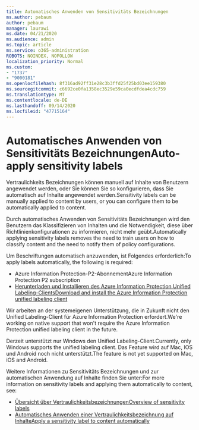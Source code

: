 ```yaml
---
title: Automatisches Anwenden von Sensitivitäts Bezeichnungen
ms.author: pebaum
author: pebaum
manager: laurawi
ms.date: 04/21/2020
ms.audience: admin
ms.topic: article
ms.service: o365-administration
ROBOTS: NOINDEX, NOFOLLOW
localization_priority: Normal
ms.custom:
- "1737"
- "9000181"
ms.openlocfilehash: 8f316ad92ff31e28c3b3ffd25f25bd03ee159380
ms.sourcegitcommit: c6692ce0fa1358ec3529e59ca0ecdfdea4cdc759
ms.translationtype: MT
ms.contentlocale: de-DE
ms.lasthandoff: 09/14/2020
ms.locfileid: "47715164"
---
```

# <a name="auto-apply-sensitivity-labels"></a><span data-ttu-id="5cf1f-102">Automatisches Anwenden von Sensitivitäts Bezeichnungen</span><span class="sxs-lookup"><span data-stu-id="5cf1f-102">Auto-apply sensitivity labels</span></span>

<span data-ttu-id="5cf1f-103">Vertraulichkeits Bezeichnungen können manuell auf Inhalte von Benutzern angewendet werden, oder Sie können Sie so konfigurieren, dass Sie automatisch auf Inhalte angewendet werden.</span><span class="sxs-lookup"><span data-stu-id="5cf1f-103">Sensitivity labels can be manually applied to content by users, or you can configure them to be automatically applied to content.</span></span>

<span data-ttu-id="5cf1f-104">Durch automatisches Anwenden von Sensitivitäts Bezeichnungen wird den Benutzern das Klassifizieren von Inhalten und die Notwendigkeit, diese über Richtlinienkonfigurationen zu informieren, nicht mehr geübt.</span><span class="sxs-lookup"><span data-stu-id="5cf1f-104">Automatically applying sensitivity labels removes the need to train users on how to classify content and the need to notify them of policy configurations.</span></span>

<span data-ttu-id="5cf1f-105">Um Beschriftungen automatisch anzuwenden, ist Folgendes erforderlich:</span><span class="sxs-lookup"><span data-stu-id="5cf1f-105">To apply labels automatically, the following is required:</span></span>

- <span data-ttu-id="5cf1f-106">Azure Information Protection-P2-Abonnement</span><span class="sxs-lookup"><span data-stu-id="5cf1f-106">Azure Information Protection P2 subscription</span></span>
- [<span data-ttu-id="5cf1f-107">Herunterladen und Installieren des Azure Information Protection Unified Labeling-Clients</span><span class="sxs-lookup"><span data-stu-id="5cf1f-107">Download and install the Azure Information Protection unified labeling client</span></span>](https://docs.microsoft.com/azure/information-protection/rms-client/install-unifiedlabelingclient-app)

<span data-ttu-id="5cf1f-108">Wir arbeiten an der systemeigenen Unterstützung, die in Zukunft nicht den Unified Labeling-Client für Azure Information Protection erfordert.</span><span class="sxs-lookup"><span data-stu-id="5cf1f-108">We're working on native support that won't require the Azure Information Protection unified labeling client in the future.</span></span>

<span data-ttu-id="5cf1f-109">Derzeit unterstützt nur Windows den Unified Labeling-Client.</span><span class="sxs-lookup"><span data-stu-id="5cf1f-109">Currently, only Windows supports the unified labeling client.</span></span>  <span data-ttu-id="5cf1f-110">Das Feature wird auf Mac, IOS und Android noch nicht unterstützt.</span><span class="sxs-lookup"><span data-stu-id="5cf1f-110">The feature is not yet supported on Mac, iOS and Android.</span></span>

<span data-ttu-id="5cf1f-111">Weitere Informationen zu Sensitivitäts Bezeichnungen und zur automatischen Anwendung auf Inhalte finden Sie unter:</span><span class="sxs-lookup"><span data-stu-id="5cf1f-111">For more information on sensitivity labels and applying them automatically to content,  see:</span></span>

- [<span data-ttu-id="5cf1f-112">Übersicht über Vertraulichkeitsbezeichnungen</span><span class="sxs-lookup"><span data-stu-id="5cf1f-112">Overview of sensitivity labels</span></span>](https://docs.microsoft.com/microsoft-365/compliance/sensitivity-labels)
- [<span data-ttu-id="5cf1f-113">Automatisches Anwenden einer Vertraulichkeitsbezeichnung auf Inhalte</span><span class="sxs-lookup"><span data-stu-id="5cf1f-113">Apply a sensitivity label to content automatically</span></span>](https://docs.microsoft.com/office365/securitycompliance/apply_sensitivity_label_automatically)